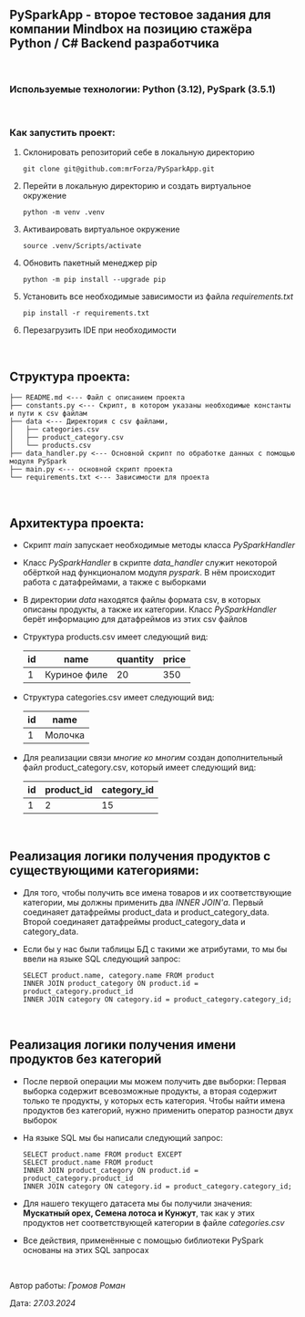 ## **PySparkApp** - второе тестовое задания для компании Mindbox на позицию стажёра Python / C# Backend разработчика

</br>

### **Используемые технологии:** Python (3.12), PySpark (3.5.1)

</br>

### **Как запустить проект:**

1. Склонировать репозиторий себе в локальную директорию
    ```
    git clone git@github.com:mrForza/PySparkApp.git
    ```
2. Перейти в локальную директорию и создать виртуальное окружение
    ```
    python -m venv .venv
    ```
3. Активаировать виртуальное окружение
    ```
    source .venv/Scripts/activate
    ```
4. Обновить пакетный менеджер pip
    ```
    python -m pip install --upgrade pip
    ```
5. Установить все необходимые зависимости из файла _requirements.txt_
    ```
    pip install -r requirements.txt
    ```
6. Перезагрузить IDE при необходимости

</br>

## **Структура проекта:**
```
├── README.md <--- Файл с описанием проекта
├── constants.py <--- Скрипт, в котором указаны необходимые константы и пути к csv файлам 
├── data <--- Директория с csv файлами, 
│   ├── categories.csv
│   ├── product_category.csv
│   └── products.csv
├── data_handler.py <--- Основной скрипт по обработке данных с помощью модуля PySpark
├── main.py <--- основной скрипт проекта
└── requirements.txt <--- Зависимости для проекта
```

</br>

## **Архитектура проекта:**
* Скрипт _main_ запускает необходимые методы класса _PySparkHandler_
* Класс _PySparkHandler_ в скрипте _data_handler_ служит некоторой обёрткой над функционалом модуля _pyspark_. В нём происходит работа с датафреймами, а также с выборками
* В директории _data_ находятся файлы формата csv, в которых описаны продукты, а также их категории. Класс _PySparkHandler_ берёт информацию для датафреймов из этих csv файлов
* Структура products.csv имеет следующий вид:

    id | name | quantity | price |
    --- | --- | --- | ---
    1 | Куриное филе | 20 | 350

* Структура categories.csv имеет следующий вид:

    id | name
    --- | ---
    1 | Молочка

* Для реализации связи _многие ко многим_ создан дополнительный файл product_category.csv, который имеет следующий вид:

    id | product_id | category_id
    --- | --- | ---
    1 | 2 | 15

</br>

## **Реализация логики получения продуктов с существующими категориями:**
* Для того, чтобы получить все имена товаров и их соответствующие категории, мы должны применить два _INNER JOIN'а_. Первый соединаяет датафреймы product_data и product_category_data. Второй соединаяет датафреймы product_category_data и category_data.
* Если бы у нас были таблицы БД с такими же атрибутами, то мы бы ввели на языке SQL следующий запрос:

    ```
    SELECT product.name, category.name FROM product
    INNER JOIN product_category ON product.id = product_category.product_id
    INNER JOIN category ON category.id = product_category.category_id;
    ```

</br>

## **Реализация логики получения имени продуктов без категорий**
* После первой операции мы можем получить две выборки: Первая выборка содержит всевозможные продукты, а вторая содержит только те продукты, у которых есть категория. Чтобы найти имена продуктов без категорий, нужно применить оператор разности двух выборок
* На языке SQL мы бы написали следующий запрос:

    ```
    SELECT product.name FROM product EXCEPT
    SELECT product.name FROM product
    INNER JOIN product_category ON product.id = product_category.product_id
    INNER JOIN category ON category.id = product_category.category_id;
    ```
* Для нашего текущего датасета мы бы получили значения: **Мускатный орех, Семена лотоса и Кунжут**, так как у этих продуктов нет соответствующей категории в файле _categories.csv_
* Все действия, применённые с помощью библиотеки PySpark основаны на этих SQL запросах

</br>

Автор работы: _Громов Роман_

Дата: _27.03.2024_